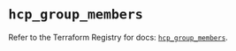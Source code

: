 # `hcp_group_members`

Refer to the Terraform Registry for docs: [`hcp_group_members`](https://registry.terraform.io/providers/hashicorp/hcp/0.92.0/docs/resources/group_members).
